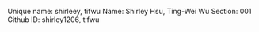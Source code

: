 
Unique name: shirleey, tifwu
Name: Shirley Hsu, Ting-Wei Wu
Section: 001
Github ID: shirley1206, tifwu


